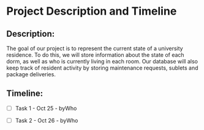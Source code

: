 # Project Description and Timeline
## Description:
The goal of our project is to represent the current state of a university residence. To do this, we will store information about the state of each dorm, as well as who is currently living in each room. Our database will also keep track of resident activity by storing maintenance requests, sublets and package deliveries.

## Timeline:
- [ ] Task 1 - Oct 25 - byWho
- [ ] Task 2 - Oct 26 - byWho

